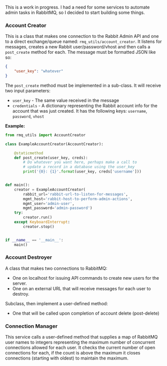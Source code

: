 This is a work in progress. I had a need for some services to automate admin tasks in RabbitMQ, so I decided to start building some things.


### Account Creator

This is a class that makes one connection to the Rabbit Admin API and one to a direct exchange/queue named: `rmq_utils/account_creator`. It listens for messages, creates a new Rabbit user/password/vhost and then calls a `post_create` method for each. The message must be formatted JSON like so:

```json
{
    "user_key": "whatever"
}
```

The `post_create` method must be implemented in a sub-class. It will receive two input parameters:

* `user_key` - The same value received in the message
* `credentials` - A dictionary representing the Rabbit account info for the account that was just created. It has the following keys: `username`, `password`, `vhost`

**Example:**
```python
from rmq_utils import AccountCreator

class ExampleAccountCreator(AccountCreator):

    @staticmethod
    def post_create(user_key, creds):
        # Do whatever you want here, perhaps make a call to
        # update a record in a database using the user_key
        print('{0}: {1}'.format(user_key, creds['username']))


def main():
    creator = ExampleAccountCreator(
        rabbit_url='rabbit-url-to-listen-for-messages',
        mgmt_host='rabbit-host-to-perform-admin-actions',
        mgmt_user='admin-user',
        mgmt_password='admin-password')
    try:
        creator.run()
    except KeyboardInterrupt:
        creator.stop()


if __name__ == '__main__':
    main()
```


### Account Destroyer

A class that makes two connections to RabbitMQ:
* One on localhost for issuing API commands to create new users for the server.
* One on an external URL that will receive messages for each user to destroy.

Subclass, then implement a user-defined method:
* One that will be called upon completion of account delete (post-delete)


### Connection Manager

This service calls a user-defined method that supplies a map of RabbitMQ user names to integers representing the maximum number of concurrent connections allowed for each user. It checks the current number of open connections for each, if the count is above the maximum it closes connections (starting with oldest) to maintain the maximum.

